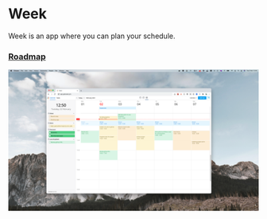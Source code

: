 # Week
 Week is an app where you can plan your schedule.

### [Roadmap](https://lane.slite.com/api/s/note/BXkWowqGB5EY2kVJWhfJq5/Week-Roadmap)

![](https://github.com/getweek/issues/blob/main/Screenshot%202021-02-02%20at%2012.50.22.png)
